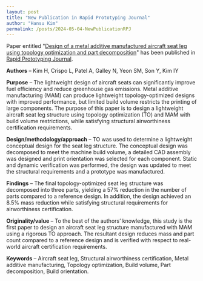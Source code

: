 ```yaml
---
layout: post
title: "New Publication in Rapid Prototyping Journal"
author: "Hansu Kim"
permalink: /posts/2024-05-04-NewPublicationRPJ
---
```


Paper entitled "[Design of a metal additive manufactured aircraft seat leg using topology optimization and part decomposition](https://doi.org/10.1108/RPJ-11-2023-0400)" has been published in [Rapid Prototyping Journal](https://www.emeraldgrouppublishing.com/journal/rpj).  

**Authors** – Kim H, Crispo L, Patel A, Galley N, Yeon SM, Son Y, Kim IY  
 
**Purpose** – The lightweight design of aircraft seats can significantly improve fuel efficiency and reduce greenhouse gas emissions. Metal additive manufacturing (MAM) can produce lightweight topology-optimized designs with improved performance, but limited build volume restricts the printing of large components. The purpose of this paper is to design a lightweight aircraft seat leg structure using topology optimization (TO) and MAM with build volume restrictions, while satisfying structural airworthiness certification requirements.  

**Design/methodology/approach** – TO was used to determine a lightweight conceptual design for the seat leg structure. The conceptual design was decomposed to meet the machine build volume, a detailed CAD assembly was designed and print orientation was selected for each component. Static and dynamic verification was performed, the design was updated to meet the structural requirements and a prototype was manufactured.  

**Findings** – The final topology-optimized seat leg structure was decomposed into three parts, yielding a 57% reduction in the number of parts compared to a reference design. In addition, the design achieved an 8.5% mass reduction while satisfying structural requirements for airworthiness certification.  

**Originality/value** – To the best of the authors’ knowledge, this study is the first paper to design an aircraft seat leg structure manufactured with MAM using a rigorous TO approach. The resultant design reduces mass and part count compared to a reference design and is verified with respect to real-world aircraft certification requirements.  

**Keywords** – Aircraft seat leg, Structural airworthiness certification, Metal additive manufacturing, Topology optimization, Build volume, Part decomposition, Build orientation.  
